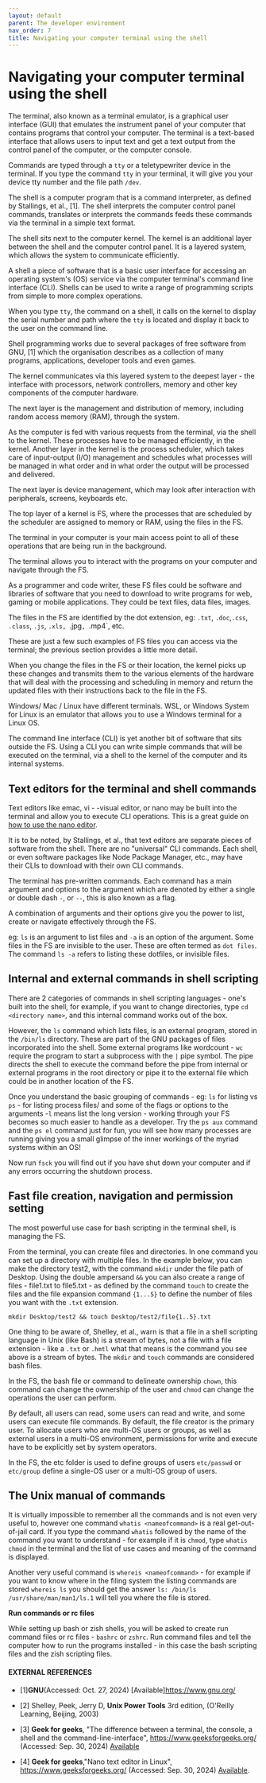 ```yaml
---
layout: default
parent: The developer environment
nav_order: 7
title: Navigating your computer terminal using the shell
---
```


# Navigating your computer terminal using the shell

The terminal, also known as a terminal emulator, is a graphical user interface (GUI) that emulates the instrument panel of your computer that contains programs that control your computer. The terminal is a text-based interface that allows users to input text and get a text output from the control panel of the computer, or the computer console.

Commands are typed through a `tty` or a teletypewriter device in the terminal. If you type the command `tty` in your terminal, it will give you your device tty number and the file path `/dev`.

The shell is a computer program that is a command interpreter, as defined by Stallings, et al., [1]. The shell interprets the computer control panel commands, translates or interprets the commands feeds these commands via the terminal in a simple text format. 

The shell sits next to the computer kernel. The kernel is an additional layer between the shell and the computer control panel. It is a layered system, which allows the system to communicate efficiently.

A shell a piece of software that is a basic user interface for accessing an operating system's (OS) service via the computer terminal's command line interface (CLI). Shells can be used to write a range of programming scripts from simple to more complex operations.

When you type `tty`, the command on a shell, it calls on the kernel to display the serial number and path where the `tty` is located and display it back to the user on the command line.

Shell programming works due to several packages of free software from GNU, [1] which the organisation describes as a collection of many programs, applications, developer tools and even games.

The kernel communicates via this layered system to the deepest layer - the interface with processors, network controllers, memory and other key components of the computer hardware.

The next layer is the management and distribution of memory, including random access memory (RAM), through the system.

As the computer is fed with various requests from the terminal, via the shell to the kernel. These processes have to be managed efficiently, in the kernel. Another layer in the kernel is the process scheduler, which takes care of input-output (I/O) management and schedules what processes will be managed in what order and in what order the output will be processed and delivered.

The next layer is device management, which may look after interaction with peripherals, screens, keyboards etc. 

The top layer of a kernel is FS, where the processes that are scheduled by the scheduler are assigned to memory or RAM, using the files in the FS.

The terminal in your computer is your main access point to all of these operations that are being run in the background. 

The terminal allows you to interact with the programs on your computer and navigate through the FS.

As a programmer and code writer, these FS files could be software and libraries of software that you need to download to write programs for web, gaming or mobile applications. They could be text files, data files, images. 

The files in the FS are identified by the dot extension, eg: `.txt`, `.doc`,`.css`, `.class`, `.js`, `.xls, `.jpg`, `.mp4`, etc. 

These are just a few such examples of FS files you can access via the terminal; the previous section provides a little more detail.

When you change the files in the FS or their location, the kernel picks up these changes and transmits them to the various elements of the hardware that will deal with the processing and scheduling in memory and return the updated files with their instructions back to the file in the FS.

Windows/ Mac / Linux have different terminals. WSL, or Windows System for Linux is an emulator that allows you to use a Windows terminal for a Linux OS.

The command line interface (CLI) is yet another bit of software that sits outside the FS. Using a CLI you can write simple commands that will be executed on the terminal, via a shell to the kernel of the computer and its internal systems.

## Text editors for the terminal and shell commands

Text editors like emac, vi - -visual editor, or nano may be built into the terminal and allow you to execute CLI operations. This is a great guide on  [how to use the nano editor](https://www.geeksforgeeks.org/nano-text-editor-in-linux/).

It is to be noted, by Stallings, et al., that text editors are separate pieces of software from the shell. There are no "universal" CLI commands. Each shell, or even software packages like Node Package Manager, etc., may have their CLIs to download with their own CLI commands.

The terminal has pre-written commands. Each command has a main argument and options to the argument which are denoted by either a single or double dash `-`, or `--`, this is also known as a flag.

A combination of arguments and their options give you the power to list, create or navigate effectively through the FS. 

eg: `ls` is an argument to list files and `-a` is an option of the argument. Some files in the FS are invisible to the user. These are often termed as `dot files`. The command `ls -a` refers to listing these dotfiles, or invisible files.

## Internal and external commands in shell scripting

There are 2 categories of commands in shell scripting languages - one's built into the shell, for example, if you want to change directories, type `cd  <directory name>`, and this internal command works out of the box.

However, the `ls` command which lists files, is an external program, stored in the `/bin/ls` directory. These are part of the GNU packages of files incorporated into the shell. Some external programs like wordcount - `wc` require the program to start a subprocess with the `|` pipe symbol. The pipe directs the shell to execute the command before the pipe from internal or external programs in the root directory or pipe it to the external file which could be in another location of the FS.

Once you understand the basic grouping of commands - eg: `ls` for listing vs `ps` - for listing process files/ and some of the flags or options to the arguments -`l` means list the long version - working through your FS becomes so much easier to handle as a developer. Try the `ps aux` command and the `ps el` command just for fun, you will see how many processes are running giving you a small glimpse of the inner workings of the myriad systems within an OS!

Now run `fsck` you will find out if you have shut down your computer and if any errors occurring the shutdown process.

## Fast file creation, navigation and permission setting

The most powerful use case for bash scripting in the terminal shell, is managing the FS. 

From the terminal, you can create files and directories. In one command you can set up a directory with multiple files. In the example below, you can make the directory test2, with the command `mkdir` under the file path of Desktop. Using the double ampersand `&&` you can also create a range of files - file1.txt to file5.txt - as defined by the command `touch` to create the files and the file expansion command `{1...5}` to define the number of files you want with the `.txt` extension.

`mkdir Desktop/test2 && touch Desktop/test2/file{1..5}.txt`

One thing to be aware of, Shelley, et al., warn is that a file in a shell scripting language in Unix (like Bash) is a stream of bytes, not a file with a file extension - like a `.txt` or `.hmtl` what that means is the command you see above is a stream of bytes. The `mkdir` and `touch` commands are considered bash files.

In the FS, the bash file or command to delineate ownership `chown`, this command can change the ownership of the user and `chmod` can change the operations the user can perform.

By default, all users can read, some users can read and write, and some users can execute file commands. By default, the file creator is the primary user. To allocate users who are multi-OS users or groups, as well as external users in a multi-OS environment, permissions for write and execute have to be explicitly set by system operators.

In the FS, the etc folder is used to define groups of users `etc/passwd` or `etc/group` define a single-OS user or a multi-OS group of users.

## The Unix manual of commands

It is virtually impossible to remember all the commands and is not even very useful to, however one command `whatis <nameofcommand>` is a real get-out-of-jail card. If you type the command `whatis` followed by the name of the command you want to understand - for example if it is `chmod`, type `whatis chmod` in the terminal and the list of use cases and meaning of the command is displayed. 

Another very useful command is `whereis <nameofcommand>` - for example if you want to know where in the filing system the listing commands are stored `whereis ls` 
you should get the answer `ls: /bin/ls /usr/share/man/man1/ls.1` will tell you where the file is stored.

__Run commands or rc files__

While setting up bash or zish shells, you will be asked to create run command files or rc files - `bashrc` or `zshrc`. Run command files and tell the computer how to run the programs installed - in this case the bash scripting files and the zish scripting files.



#### EXTERNAL REFERENCES

- [1]__GNU__(Accessed: Oct. 27, 2024) [Available]https://www.gnu.org/

- [2] Shelley, Peek, Jerry D, __Unix Power Tools__ 3rd edition, (O'Reilly Learning, Beijing, 2003) 

- [3] __Geek for geeks__, "The difference between a terminal, the console, a shell and the command-line-interface", https://www.geeksforgeeks.org/ (Accessed: Sep. 30, 2024) [Available](https://www.geeksforgeeks.org/difference-between-terminal-console-shell-and-command-line/)

- [4] __Geek for geeks__,"Nano text editor in Linux", https://www.geeksforgeeks.org/ (Accessed: Sep. 30, 2024) [Available](https://www.geeksforgeeks.org/nano-text-editor-in-linux/).

